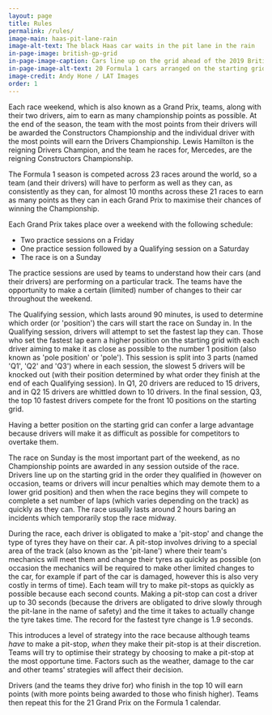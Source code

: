 ```yaml
---
layout: page
title: Rules
permalink: /rules/
image-main: haas-pit-lane-rain
image-alt-text: The black Haas car waits in the pit lane in the rain
in-page-image: british-gp-grid
in-page-image-caption: Cars line up on the grid ahead of the 2019 British Grand Prix
in-page-image-alt-text: 20 Formula 1 cars arranged on the starting grid of the 2019 British Grand Prix
image-credit: Andy Hone / LAT Images
order: 1
---
```


Each race weekend, which is also known as a Grand Prix, teams, along with their two drivers, aim to earn as many championship points as possible. At the end of the season, the team with the most points from their drivers will be awarded the Constructors Championship and the individual driver with the most points will earn the Drivers Championship. Lewis Hamilton is the reigning Drivers Champion, and the team he races for, Mercedes, are the reigning Constructors Championship.

The Formula 1 season is competed across 23 races around the world, so a team (and their drivers) will have to perform as well as they can, as consistently as they can, for almost 10 months across these 21 races to earn as many points as they can in each Grand Prix to maximise their chances of winning the Championship.

Each Grand Prix takes place over a weekend with the following schedule:

* Two practice sessions on a Friday
* One practice session followed by a Qualifying session on a Saturday
* The race is on a Sunday

The practice sessions are used by teams to understand how their cars (and their drivers) are performing on a particular track. The teams have the opportunity to make a certain (limited) number of changes to their car throughout the weekend.

The Qualifying session, which lasts around 90 minutes, is used to determine which order (or 'position') the cars will start the race on Sunday in. In the Qualifying session, drivers will attempt to set the fastest lap they can. Those who set the fastest lap earn a higher position on the starting grid with each driver aiming to make it as close as possible to the number 1 position (also known as 'pole position' or 'pole'). This session is split into 3 parts (named 'Q1', 'Q2' and 'Q3') where in each session, the slowest 5 drivers will be knocked out (with their position determined by what order they finish at the end of each Qualifying session). In Q1, 20 drivers are reduced to 15 drivers, and in Q2 15 drivers are whittled down to 10 drivers. In the final session, Q3, the top 10 fastest drivers compete for the front 10 positions on the starting grid.

Having a better position on the starting grid can confer a large advantage because drivers will make it as difficult as possible for competitors to overtake them.

The race on Sunday is the most important part of the weekend, as no Championship points are awarded in any session outside of the race. Drivers line up on the starting grid in the order they qualified in (however on occasion, teams or drivers will incur penalties which may demote them to a lower grid position) and then when the race begins they will compete to complete a set number of laps (which varies depending on the track) as quickly as they can. The race usually lasts around 2 hours baring an incidents which temporarily stop the race midway.

During the race, each driver is obligated to make a 'pit-stop' and change the type of tyres they have on their car. A pit-stop involves driving to a special area of the track (also known as the 'pit-lane') where their team's mechanics will meet them and change their tyres as quickly as possible (on occasion the mechanics will be required to make other limited changes to the car, for example if part of the car is damaged, however this is also very costly in terms of time). Each team will try to make pit-stops as quickly as possible because each second counts. Making a pit-stop can cost a driver up to 30 seconds (because the drivers are obligated to drive slowly through the pit-lane in the name of safety) and the time it takes to actually change the tyre takes time. The record for the fastest tyre change is 1.9 seconds.

This introduces a level of strategy into the race because although teams *have* to make a pit-stop, *when* they make their pit-stop is at their discretion. Teams will try to optimise their strategy by choosing to make a pit-stop at the most opportune time. Factors such as the weather, damage to the car and other teams' strategies will affect their decision.

Drivers (and the teams they drive for) who finish in the top 10 will earn points (with more points being awarded to those who finish higher). Teams then repeat this for the 21 Grand Prix on the Formula 1 calendar.
